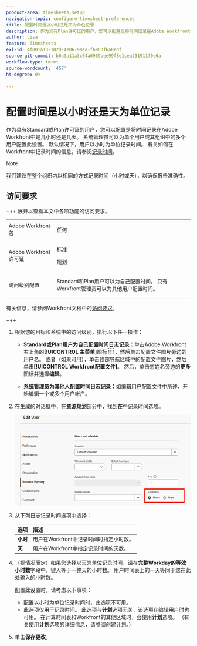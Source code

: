 ```yaml
---
product-area: timesheets;setup
navigation-topic: configure-timesheet-preferences
title: 配置时间是以小时还是天为单位记录
description: 作为具有Plan许可证的用户，您可以配置是将时间记录在Adobe Workfront中是几小时还是几天。 系统管理员可以为单个用户或其组织中的多个用户配置此设置。 默认情况下，用户以小时为单位记录时间。
author: Lisa
feature: Timesheets
exl-id: 4f801a13-182d-4e06-98ea-f6863f6a8edf
source-git-commit: b0a3a11a3c04a0969bee99f8e1cea231911f0e6a
workflow-type: tm+mt
source-wordcount: '457'
ht-degree: 0%

---
```


# 配置时间是以小时还是天为单位记录

作为具有Standard或Plan许可证的用户，您可以配置是将时间记录在Adobe Workfront中是几小时还是几天。 系统管理员可以为单个用户或其组织中的多个用户配置此设置。 默认情况下，用户以小时为单位记录时间。 有关如何在Workfront中记录时间的信息，请参阅[记录时间](../../timesheets/create-and-manage-timesheets/log-time.md)。

>[!NOTE]
>
>我们建议在整个组织内以相同的方式记录时间（小时或天），以确保报告准确性。

## 访问要求

+++ 展开以查看本文中各项功能的访问要求。

<table style="table-layout:auto">
 <col> 
 <col>
 <tbody> 
  <tr> 
   <td>Adobe Workfront包</td> 
   <td><p>任何</p></td> 
  </tr> 
  <tr> 
   <td>Adobe Workfront许可证</td> 
   <td>
   <p>标准</p>
   <p>规划</p></td>
  </tr> 
  <tr> 
   <td>访问级别配置</td> 
   <td><p>Standard和Plan用户可以为自己配置时间。 只有Workfront管理员可以为其他用户配置时间。</p> </td> 
  </tr> 
 </tbody> 
</table>

有关信息，请参阅Workfront文档中的[访问要求](/help/quicksilver/administration-and-setup/add-users/access-levels-and-object-permissions/access-level-requirements-in-documentation.md)。

+++

1. 根据您的目标和系统中的访问级别，执行以下任一操作：

   * **Standard或Plan用户为自己配置时间日志记录：**&#x200B;单击Adobe Workfront右上角的&#x200B;**[!UICONTROL 主菜单]**&#x200B;图标![主菜单](assets/main-menu-icon.png)，然后单击配置文件图片旁边的用户名。 或者（如果可用），单击顶部导航区域中的配置文件图片，然后单击&#x200B;**[!UICONTROL Workfront配置文件]**。 然后，单击您姓名旁边的&#x200B;**更多**&#x200B;图标并选择&#x200B;**编辑**。

   * **系统管理员为其他人配置时间日志记录：**&#x200B;如[编辑用户配置文件](../../administration-and-setup/add-users/create-and-manage-users/edit-a-users-profile.md)中所述，开始编辑一个或多个用户帐户。

1. 在生成的对话框中，在&#x200B;**资源规划**&#x200B;部分中，找到&#x200B;**在**&#x200B;中记录时间选项。

   ![在选项中记录时间](assets/user-profile-log-time-options.png)

1. 从下列日志记录时间选项中选择：

   | 选项 | 描述 |
   |---|---|
   | **小时** | 用户在Workfront中记录时间时指定小时数。 |
   | **天** | 用户在Workfront中指定记录时间的天数。 |

1. （视情况而定）如果您选择以天为单位记录时间，请在&#x200B;**完整Workday的等效小时数**&#x200B;字段中，键入等于一整天的小时数。 用户时间表上的一天等同于您在此处输入的小时数。

   配置此设置时，请考虑以下事项：

   * 配置以小时为单位记录时间时，此选项不可用。
   * 此选项仅用于记录时间。 此选项与&#x200B;**计划**&#x200B;选项无关，该选项在编辑用户时也可用。 在计算时间表和Workfront的其他区域时，会使用&#x200B;**计划**&#x200B;选项。 （有关使用&#x200B;**计划**&#x200B;选项的详细信息，请参阅[创建计划](../../administration-and-setup/set-up-workfront/configure-timesheets-schedules/create-schedules.md)。） 

1. 单击&#x200B;**保存更改**。

